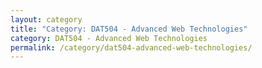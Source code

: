 ```yaml
---
layout: category
title: "Category: DAT504 - Advanced Web Technologies"
category: DAT504 - Advanced Web Technologies
permalink: /category/dat504-advanced-web-technologies/
---
```

